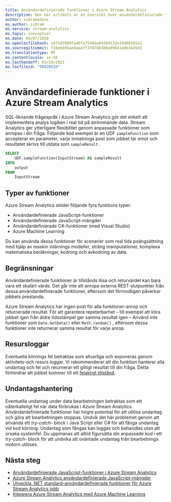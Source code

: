 ```yaml
---
title: Användardefinierade funktioner i Azure Stream Analytics
description: Den här artikeln är en översikt över användardefinierade funktioner i Azure Stream Analytics.
author: sidramadoss
ms.author: sidram
ms.service: stream-analytics
ms.topic: conceptual
ms.date: 04/07/2020
ms.openlocfilehash: c671d3989fa46fa7546ba042b9132e19d80265a1
ms.sourcegitcommit: f28ebb95ae9aaaff3f87d8388a09b41e0b3445b5
ms.translationtype: MT
ms.contentlocale: sv-SE
ms.lasthandoff: 03/29/2021
ms.locfileid: "98020510"
---
```

# <a name="user-defined-functions-in-azure-stream-analytics"></a>Användardefinierade funktioner i Azure Stream Analytics

SQL-liknande frågespråk i Azure Stream Analytics gör det enkelt att implementera analys logiken i real tid på strömmande data. Stream Analytics ger ytterligare flexibilitet genom anpassade funktioner som anropas i din fråga. Följande kod exempel är en UDF `sampleFunction` som accepterar en parameter, varje inmatnings post som jobbet tar emot och resultatet skrivs till utdata som `sampleResult` .

```sql
SELECT 
    UDF.sampleFunction(InputStream) AS sampleResult 
INTO 
    output 
FROM 
    InputStream 
```

## <a name="types-of-functions"></a>Typer av funktioner

Azure Stream Analytics stöder följande fyra funktions typer: 

* Användardefinierade JavaScript-funktioner 
* Användardefinierade JavaScript-mängder 
* Användardefinierade C#-funktioner (med Visual Studio) 
* Azure Machine Learning 

Du kan använda dessa funktioner för scenarier som real tids poängsättning med hjälp av maskin inlärnings modeller, sträng manipulationer, komplexa matematiska beräkningar, kodning och avkodning av data. 

## <a name="limitations"></a>Begränsningar

Användardefinierade funktioner är tillstånds lösa och returvärdet kan bara vara ett skalärt värde. Det går inte att anropa externa REST-slutpunkter från dessa användardefinierade funktioner, eftersom det förmodligen påverkar jobbets prestanda. 

Azure Stream Analytics har ingen post för alla funktioner-anrop och returnerade resultat. För att garantera repeterbarhet – till exempel att köra jobbet igen från äldre tidsstämpel ger samma resultat igen – Använd inte funktioner som `Date.GetData()` eller `Math.random()` , eftersom dessa funktioner inte returnerar samma resultat för varje anrop.  

## <a name="resource-logs"></a>Resursloggar

Eventuella körnings fel betraktas som allvarliga och exponeras genom aktivitets-och resurs loggar. Vi rekommenderar att din funktion hanterar alla undantag och fel och returnerar ett giltigt resultat till din fråga. Detta förhindrar att jobbet kommer till ett [felaktigt tillstånd](job-states.md).  

## <a name="exception-handling"></a>Undantagshantering

Eventuella undantag under data bearbetningen betraktas som ett oåterkalleligt fel när data förbrukas i Azure Stream Analytics. Användardefinierade funktioner har högre potential för att utlösa undantag och göra att bearbetningen stoppas. Undvik det här problemet genom att använda ett *try-catch-* block i Java Script eller C# för att fånga undantag vid kod körning. Undantag som fångas kan loggas och behandlas utan att orsaka systemfel. Du uppmanas att alltid figursätta din anpassade kod i ett *try-catch-* block för att undvika att oväntade undantag från bearbetnings motorn utlöses.

## <a name="next-steps"></a>Nästa steg

* [Användardefinierade JavaScript-funktioner i Azure Stream Analytics](stream-analytics-javascript-user-defined-functions.md)
* [Azure Stream Analytics användardefinierade JavaScript-mängder](stream-analytics-javascript-user-defined-aggregates.md)
* [Utveckla .NET standard-användardefinierade funktioner för Azure Stream Analytics jobb](stream-analytics-edge-csharp-udf-methods.md)
* [Integrera Azure Stream Analytics med Azure Machine Learning](machine-learning-udf.md)
